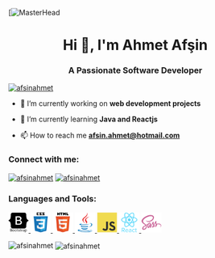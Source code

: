 
[![MasterHead](https://miro.medium.com/v2/resize:fit:1000/1*K8XgRuFvD-L_bFDWwdkKew.png)
<h1 align="center">Hi 👋, I'm Ahmet Afşin</h1>
<h3 align="center">A Passionate Software Developer</h3>

<p align="left"> <a href="https://github.com/ryo-ma/github-profile-trophy"><img src="https://github-profile-trophy.vercel.app/?username=afsinahmet" alt="afsinahmet" /></a> </p>

- 🔭 I’m currently working on **web development projects**

- 🌱 I’m currently learning **Java and Reactjs**

- 📫 How to reach me **afsin.ahmet@hotmail.com**

<h3 align="left">Connect with me:</h3>
<p align="left">
<a href="https://linkedin.com/in/afsinahmet" target="blank"><img align="center" src="https://raw.githubusercontent.com/rahuldkjain/github-profile-readme-generator/master/src/images/icons/Social/linked-in-alt.svg" alt="afsinahmet" height="30" width="40" /></a>
<a href="https://www.hackerrank.com/afsinahmet" target="blank"><img align="center" src="https://raw.githubusercontent.com/rahuldkjain/github-profile-readme-generator/master/src/images/icons/Social/hackerrank.svg" alt="afsinahmet" height="30" width="40" /></a>
</p>

<h3 align="left">Languages and Tools:</h3>
<p align="left"> <a href="https://getbootstrap.com" target="_blank" rel="noreferrer"> <img src="https://raw.githubusercontent.com/devicons/devicon/master/icons/bootstrap/bootstrap-plain-wordmark.svg" alt="bootstrap" width="40" height="40"/> </a> <a href="https://www.w3schools.com/css/" target="_blank" rel="noreferrer"> <img src="https://raw.githubusercontent.com/devicons/devicon/master/icons/css3/css3-original-wordmark.svg" alt="css3" width="40" height="40"/> </a> <a href="https://www.w3.org/html/" target="_blank" rel="noreferrer"> <img src="https://raw.githubusercontent.com/devicons/devicon/master/icons/html5/html5-original-wordmark.svg" alt="html5" width="40" height="40"/> </a> <a href="https://www.java.com" target="_blank" rel="noreferrer"> <img src="https://raw.githubusercontent.com/devicons/devicon/master/icons/java/java-original.svg" alt="java" width="40" height="40"/> </a> <a href="https://developer.mozilla.org/en-US/docs/Web/JavaScript" target="_blank" rel="noreferrer"> <img src="https://raw.githubusercontent.com/devicons/devicon/master/icons/javascript/javascript-original.svg" alt="javascript" width="40" height="40"/> </a> <a href="https://reactjs.org/" target="_blank" rel="noreferrer"> <img src="https://raw.githubusercontent.com/devicons/devicon/master/icons/react/react-original-wordmark.svg" alt="react" width="40" height="40"/> </a> <a href="https://sass-lang.com" target="_blank" rel="noreferrer"> <img src="https://raw.githubusercontent.com/devicons/devicon/master/icons/sass/sass-original.svg" alt="sass" width="40" height="40"/> </a> </p>

<p><img align="left" src="https://github-readme-stats.vercel.app/api/top-langs?username=afsinahmet&show_icons=true&locale=en&layout=compact" alt="afsinahmet" /></p>

<p>&nbsp;<img align="center" src="https://github-readme-stats.vercel.app/api?username=afsinahmet&show_icons=true&locale=en" alt="afsinahmet" /></p>
